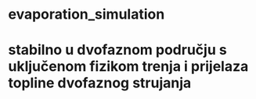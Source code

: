 # evaporation_simulation
# stabilno u dvofaznom području s uključenom fizikom trenja i prijelaza topline dvofaznog strujanja
